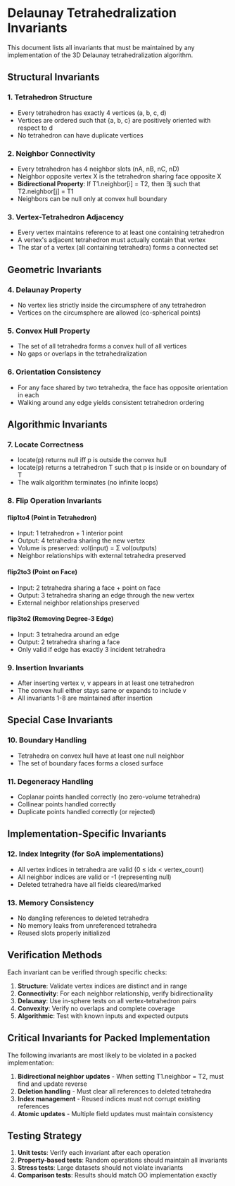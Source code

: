 # Delaunay Tetrahedralization Invariants

This document lists all invariants that must be maintained by any implementation of the 3D Delaunay tetrahedralization algorithm.

## Structural Invariants

### 1. Tetrahedron Structure
- Every tetrahedron has exactly 4 vertices (a, b, c, d)
- Vertices are ordered such that {a, b, c} are positively oriented with respect to d
- No tetrahedron can have duplicate vertices

### 2. Neighbor Connectivity
- Every tetrahedron has 4 neighbor slots (nA, nB, nC, nD)
- Neighbor opposite vertex X is the tetrahedron sharing face opposite X
- **Bidirectional Property**: If T1.neighbor[i] = T2, then ∃j such that T2.neighbor[j] = T1
- Neighbors can be null only at convex hull boundary

### 3. Vertex-Tetrahedron Adjacency
- Every vertex maintains reference to at least one containing tetrahedron
- A vertex's adjacent tetrahedron must actually contain that vertex
- The star of a vertex (all containing tetrahedra) forms a connected set

## Geometric Invariants

### 4. Delaunay Property
- No vertex lies strictly inside the circumsphere of any tetrahedron
- Vertices on the circumsphere are allowed (co-spherical points)

### 5. Convex Hull Property
- The set of all tetrahedra forms a convex hull of all vertices
- No gaps or overlaps in the tetrahedralization

### 6. Orientation Consistency
- For any face shared by two tetrahedra, the face has opposite orientation in each
- Walking around any edge yields consistent tetrahedron ordering

## Algorithmic Invariants

### 7. Locate Correctness
- locate(p) returns null iff p is outside the convex hull
- locate(p) returns a tetrahedron T such that p is inside or on boundary of T
- The walk algorithm terminates (no infinite loops)

### 8. Flip Operation Invariants

#### flip1to4 (Point in Tetrahedron)
- Input: 1 tetrahedron + 1 interior point
- Output: 4 tetrahedra sharing the new vertex
- Volume is preserved: vol(input) = Σ vol(outputs)
- Neighbor relationships with external tetrahedra preserved

#### flip2to3 (Point on Face)
- Input: 2 tetrahedra sharing a face + point on face
- Output: 3 tetrahedra sharing an edge through the new vertex
- External neighbor relationships preserved

#### flip3to2 (Removing Degree-3 Edge)
- Input: 3 tetrahedra around an edge
- Output: 2 tetrahedra sharing a face
- Only valid if edge has exactly 3 incident tetrahedra

### 9. Insertion Invariants
- After inserting vertex v, v appears in at least one tetrahedron
- The convex hull either stays same or expands to include v
- All invariants 1-8 are maintained after insertion

## Special Case Invariants

### 10. Boundary Handling
- Tetrahedra on convex hull have at least one null neighbor
- The set of boundary faces forms a closed surface

### 11. Degeneracy Handling
- Coplanar points handled correctly (no zero-volume tetrahedra)
- Collinear points handled correctly
- Duplicate points handled correctly (or rejected)

## Implementation-Specific Invariants

### 12. Index Integrity (for SoA implementations)
- All vertex indices in tetrahedra are valid (0 ≤ idx < vertex_count)
- All neighbor indices are valid or -1 (representing null)
- Deleted tetrahedra have all fields cleared/marked

### 13. Memory Consistency
- No dangling references to deleted tetrahedra
- No memory leaks from unreferenced tetrahedra
- Reused slots properly initialized

## Verification Methods

Each invariant can be verified through specific checks:

1. **Structure**: Validate vertex indices are distinct and in range
2. **Connectivity**: For each neighbor relationship, verify bidirectionality
3. **Delaunay**: Use in-sphere tests on all vertex-tetrahedron pairs
4. **Convexity**: Verify no overlaps and complete coverage
5. **Algorithmic**: Test with known inputs and expected outputs

## Critical Invariants for Packed Implementation

The following invariants are most likely to be violated in a packed implementation:

1. **Bidirectional neighbor updates** - When setting T1.neighbor = T2, must find and update reverse
2. **Deletion handling** - Must clear all references to deleted tetrahedra
3. **Index management** - Reused indices must not corrupt existing references
4. **Atomic updates** - Multiple field updates must maintain consistency

## Testing Strategy

1. **Unit tests**: Verify each invariant after each operation
2. **Property-based tests**: Random operations should maintain all invariants
3. **Stress tests**: Large datasets should not violate invariants
4. **Comparison tests**: Results should match OO implementation exactly